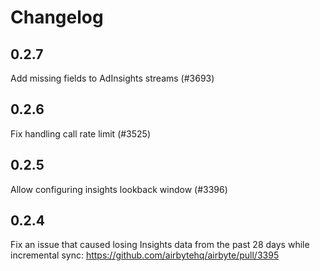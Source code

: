 # Changelog

## 0.2.7
Add missing fields to AdInsights streams (#3693) 

## 0.2.6
Fix handling call rate limit (#3525) 

## 0.2.5
Allow configuring insights lookback window (#3396)

## 0.2.4
Fix an issue that caused losing Insights data from the past 28 days while incremental sync: https://github.com/airbytehq/airbyte/pull/3395
